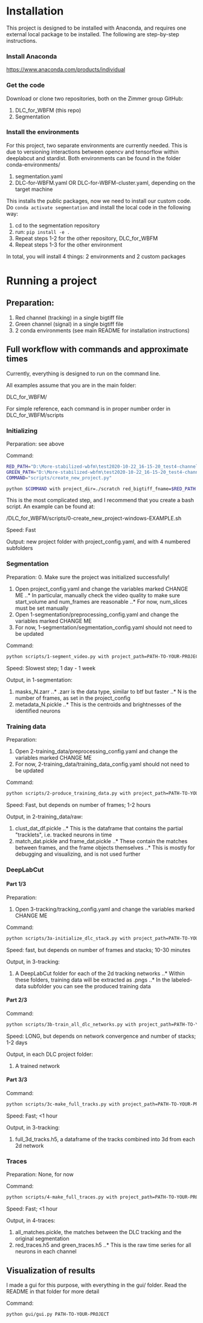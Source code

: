 # Installation

This project is designed to be installed with Anaconda, and requires one external local package to be installed.
The following are step-by-step instructions.

### Install Anaconda

https://www.anaconda.com/products/individual

### Get the code

Download or clone two repositories, both on the Zimmer group GitHub:
1. DLC_for_WBFM (this repo)
2. Segmentation

### Install the environments

For this project, two separate environments are currently needed.
This is due to versioning interactions between opencv and tensorflow within deeplabcut and stardist. 
Both environments can be found in the folder conda-environments/

1. segmentation.yaml
2. DLC-for-WBFM.yaml OR DLC-for-WBFM-cluster.yaml, depending on the target machine

This installs the public packages, now we need to install our custom code.
Do `conda activate segmentation` and install the local code in the following way:

1. cd to the segmentation repository
2. run: `pip install -e .`
3. Repeat steps 1-2 for the other repository, DLC_for_WBFM
4. Repeat steps 1-3 for the other environment

In total, you will install 4 things: 2 environments and 2 custom packages

# Running a project

## Preparation:

1. Red channel (tracking) in a single bigtiff file
2. Green channel (signal) in a single bigtiff file
3. 2 conda environments (see main README for installation instructions)

## Full workflow with commands and approximate times

Currently, everything is designed to run on the command line.

All examples assume that you are in the main folder:

DLC_for_WBFM/

For simple reference, each command is in proper number order in DLC_for_WBFM/scripts

### Initializing

Perparation: see above

Command:
```bash
RED_PATH="D:\More-stabilized-wbfm\test2020-10-22_16-15-20_test4-channel-0-pco_camera1\test2020-10-22_16-15-20_test4-channel-0-pco_camera1bigtiff.btf"
GREEN_PATH="D:\More-stabilized-wbfm\test2020-10-22_16-15-20_test4-channel-1-pco_camera2\test2020-10-22_16-15-20_test4-channel-1-pco_camera2bigtiff.btf"
COMMAND="scripts/create_new_project.py"

python $COMMAND with project_dir=./scratch red_bigtiff_fname=$RED_PATH green_bigtiff_fname=$GREEN_PATH
```

This is the most complicated step, and I recommend that you create a bash script.
An example can be found at:

/DLC_for_WBFM/scripts/0-create_new_project-windows-EXAMPLE.sh

Speed: Fast

Output: new project folder with project_config.yaml, and with 4 numbered subfolders

### Segmentation

Preparation:
0. Make sure the project was initialized successfully!
1. Open project_config.yaml and change the variables marked CHANGE ME
..* In particular, manually check the video quality to make sure start_volume and num_frames are reasonable
..* For now, num_slices must be set manually
4. Open 1-segmentation/preprocessing_config.yaml and change the variables marked CHANGE ME
5. For now, 1-segmentation/segmentation_config.yaml should not need to be updated

Command:
```bash
python scripts/1-segment_video.py with project_path=PATH-TO-YOUR-PROJECT
```

Speed: Slowest step; 1 day - 1 week

Output, in 1-segmentation:
1. masks_N.zarr
..* .zarr is the data type, similar to btf but faster
..* N is the number of frames, as set in the project_config
2. metadata_N.pickle
..* This is the centroids and brightnesses of the identified neurons

### Training data

Preparation:
1. Open 2-training_data/preprocessing_config.yaml and change the variables marked CHANGE ME
2. For now, 2-training_data/training_data_config.yaml should not need to be updated

Command:
```bash
python scripts/2-produce_training_data.py with project_path=PATH-TO-YOUR-PROJECT
```

Speed: Fast, but depends on number of frames; 1-2 hours

Output, in 2-training_data/raw:
1. clust_dat_df.pickle
..* This is the dataframe that contains the partial "tracklets", i.e. tracked neurons in time
2. match_dat.pickle and frame_dat.pickle
..* These contain the matches between frames, and the frame objects themselves
..* This is mostly for debugging and visualizing, and is not used further
   

### DeepLabCut

#### Part 1/3

Preparation:
1. Open 3-tracking/tracking_config.yaml and change the variables marked CHANGE ME

Command:
```bash
python scripts/3a-initialize_dlc_stack.py with project_path=PATH-TO-YOUR-PROJECT
```

Speed: fast, but depends on number of frames and stacks; 10-30 minutes

Output, in 3-tracking:
1. A DeepLabCut folder for each of the 2d tracking networks
..* Within these folders, training data will be extracted as .pngs
..* In the labeled-data subfolder you can see the produced training data
   
#### Part 2/3

Command:
```bash
python scripts/3b-train_all_dlc_networks.py with project_path=PATH-TO-YOUR-PROJECT
```

Speed: LONG, but depends on network convergence and number of stacks; 1-2 days

Output, in each DLC project folder:
1. A trained network

#### Part 3/3

Command:
```bash
python scripts/3c-make_full_tracks.py with project_path=PATH-TO-YOUR-PROJECT
```

Speed: Fast; <1 hour

Output, in 3-tracking:
1. full_3d_tracks.h5, a dataframe of the tracks combined into 3d from each 2d network


### Traces

Preparation: None, for now

Command:
```bash
python scripts/4-make_full_traces.py with project_path=PATH-TO-YOUR-PROJECT
```

Speed: Fast; <1 hour

Output, in 4-traces:
1. all_matches.pickle, the matches between the DLC tracking and the original segmentation
2. red_traces.h5 and green_traces.h5
..* This is the raw time series for all neurons in each channel
   
   
## Visualization of results

I made a gui for this purpose, with everything in the gui/ folder. Read the README in that folder for more detail

Command:
```bash
python gui/gui.py PATH-TO-YOUR-PROJECT
```